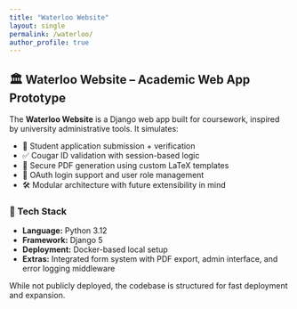 ```yaml
---
title: "Waterloo Website"
layout: single
permalink: /waterloo/
author_profile: true
---
```


## 🏛️ Waterloo Website – Academic Web App Prototype

The **Waterloo Website** is a Django web app built for coursework, inspired by university administrative tools. It simulates:

- 📝 Student application submission + verification
- ✅ Cougar ID validation with session-based logic
- 📄 Secure PDF generation using custom LaTeX templates
- 🔐 OAuth login support and user role management
- 🛠️ Modular architecture with future extensibility in mind

### 🔧 Tech Stack

- **Language:** Python 3.12
- **Framework:** Django 5
- **Deployment:** Docker-based local setup
- **Extras:** Integrated form system with PDF export, admin interface, and error logging middleware

While not publicly deployed, the codebase is structured for fast deployment and expansion.
